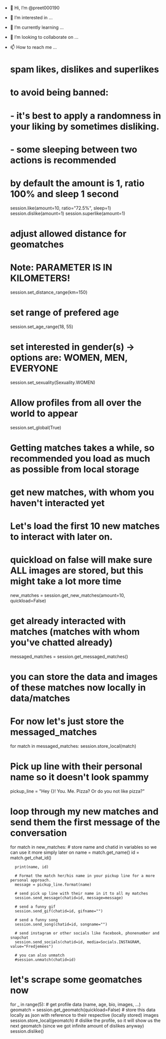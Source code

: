 - 👋 Hi, I’m @preet000190
- 👀 I’m interested in ...
- 🌱 I’m currently learning ...
- 💞️ I’m looking to collaborate on ...
- 📫 How to reach me ... 

    # spam likes, dislikes and superlikes
    # to avoid being banned:
    #   - it's best to apply a randomness in your liking by sometimes disliking.
    #   - some sleeping between two actions is recommended
    # by default the amount is 1, ratio 100% and sleep 1 second
    session.like(amount=10, ratio="72.5%", sleep=1)
    session.dislike(amount=1)
    session.superlike(amount=1)
    
    # adjust allowed distance for geomatches
    # Note: PARAMETER IS IN KILOMETERS!
    session.set_distance_range(km=150)

    # set range of prefered age
    session.set_age_range(18, 55)

    # set interested in gender(s) -> options are: WOMEN, MEN, EVERYONE
    session.set_sexuality(Sexuality.WOMEN)

    # Allow profiles from all over the world to appear
    session.set_global(True)

    # Getting matches takes a while, so recommended you load as much as possible from local storage
    # get new matches, with whom you haven't interacted yet
    # Let's load the first 10 new matches to interact with later on.
    # quickload on false will make sure ALL images are stored, but this might take a lot more time
    new_matches = session.get_new_matches(amount=10, quickload=False)
    # get already interacted with matches (matches with whom you've chatted already)
    messaged_matches = session.get_messaged_matches()
    
    # you can store the data and images of these matches now locally in data/matches
    # For now let's just store the messaged_matches
    for match in messaged_matches:
        session.store_local(match)

    # Pick up line with their personal name so it doesn't look spammy
    pickup_line = "Hey {}! You. Me. Pizza? Or do you not like pizza?"

    # loop through my new matches and send them the first message of the conversation
    for match in new_matches:
        # store name and chatid in variables so we can use it more simply later on
        name = match.get_name()
        id = match.get_chat_id()

        print(name, id)

        # Format the match her/his name in your pickup line for a more personal approach.
        message = pickup_line.format(name)

        # send pick up line with their name in it to all my matches
        session.send_message(chatid=id, message=message)

        # send a funny gif
        session.send_gif(chatid=id, gifname="")

        # send a funny song
        session.send_song(chatid=id, songname="")

        # send instagram or other socials like facebook, phonenumber and snapchat
        session.send_socials(chatid=id, media=Socials.INSTAGRAM, value="Fredjemees")

        # you can also unmatch
        #session.unmatch(chatid=id)

    # let's scrape some geomatches now
    for _ in range(5):
        # get profile data (name, age, bio, images, ...)
        geomatch = session.get_geomatch(quickload=False)
        # store this data locally as json with reference to their respective (locally stored) images
        session.store_local(geomatch)
        # dislike the profile, so it will show us the next geomatch (since we got infinite amount of dislikes anyway)
        session.dislike()

<!---
preet000190/preet000190 is a ✨ special ✨ repository because its `README.md` (this file) appears on your GitHub profile.
You can click the Preview link to take a look at your changes.
--->

